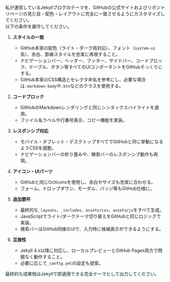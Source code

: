 私が運営しているJekyllブログのテーマを、GitHubの公式サイトおよびリポジトリページの見た目・配色・レイアウトに完全に一致させるようにカスタマイズしてください。  
以下の条件を厳守してください。  

1. **スタイルの一致**
   - GitHub本家の配色（ライト・ダーク両対応）、フォント（`system-ui`系）、余白、罫線スタイルを忠実に再現すること。
   - ナビゲーションバー、ヘッダー、フッター、サイドバー、コードブロック、テーブル、ボタン等すべてのUIコンポーネントをGitHubそっくりにする。
   - GitHub本家のCSS構造とセレクタ命名を参考にし、必要な場合は`.markdown-body`や`.btn`などのクラスを使用する。

2. **コードブロック**
   - GitHubのMarkdownレンダリングと同じシンタックスハイライトを適用。
   - ファイル名ラベルや行番号表示、コピー機能を実装。

3. **レスポンシブ対応**
   - モバイル・タブレット・デスクトップすべてでGitHubと同じ挙動になるようCSSを調整。
   - ナビゲーションバーの折り畳みや、検索バーのレスポンシブ動作も再現。

4. **アイコン・UIパーツ**
   - GitHubと同じOcticonsを使用し、余白やサイズも忠実に合わせる。
   - フォーム、ドロップダウン、モーダル、バッジ等もGitHub仕様に。

5. **追加要件**
   - 最終的な`_layouts`、`_includes`、`assets/css`、`assets/js`をすべて生成。
   - JavaScriptでライト/ダークテーマ切り替えをGitHubと同じロジックで実装。
   - 検索バーはGitHub同様のUIで、入力時に候補表示ができるようにする。

6. **互換性**
   - Jekyll 4.x以降に対応し、ローカルプレビューとGitHub Pages両方で問題なく動作すること。
   - 必要に応じて`_config.yml`の設定も提案。

最終的な成果物はJekyllで即適用できる完全テーマとして出力してください。
